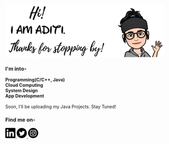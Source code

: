 <!---img src="github.jpg" align="middle"/--->

![image for adititewari13](https://github.com/adititewari13/adititewari13/blob/master/github.jpg)

### I'm into-
**Programming(C/C++, Java)**
<br>
**Cloud Computing**
<br>
**System Design**
<br>
**App Development**
<br>
<br>
Soon, I'll be uploading my Java Projects. Stay Tuned!

### Find me on-

 <a href="https://www.linkedin.com/in/adititewari/" target="_blank">
  <img src="https://github.com/adititewari13/adititewari13/blob/master/icons/linkedin.png">
</a>
 <a href="https://www.twitter.com/adititewari13" target="_blank">
  <img src="https://github.com/adititewari13/adititewari13/blob/master/icons/twitter.png">
</a>
 <a href="https://www.instagram.com/nightingale1311" target="_blank">
  <img src="https://github.com/adititewari13/adititewari13/blob/master/icons/instagram.png">
</a>


<!--
**adititewari13/adititewari13** is a ✨ _special_ ✨ repository because its `README.md` (this file) appears on your GitHub profile.

Here are some ideas to get you started:

- 🔭 I’m currently working on ...
- 🌱 I’m currently learning ...
- 👯 I’m looking to collaborate on ...
- 🤔 I’m looking for help with ...
- 💬 Ask me about ...
- 📫 How to reach me: ...
- 😄 Pronouns: ...
- ⚡ Fun fact: ...
-->

